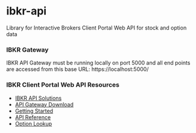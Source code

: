 # ibkr-api
Library for Interactive Brokers Client Portal Web API for stock and option data

### IBKR Gateway

IBKR API Gateway must be running locally on port 5000 and all end points are accessed from this base URL: https://localhost:5000/

### IBKR Client Portal Web API Resources

* [IBKR API Solutions](https://www.interactivebrokers.com/en/index.php?f=5041)
* [API Gateway Download](https://download2.interactivebrokers.com/portal/clientportal.gw.zip)
* [Getting Started](https://interactivebrokers.github.io/cpwebapi/)
* [API Reference](https://www.interactivebrokers.com/api/doc.html)
* [Option Lookup](https://interactivebrokers.github.io/cpwebapi/option_lookup.html)